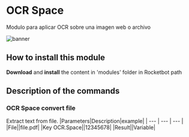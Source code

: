 # OCR Space
  
Modulo para aplicar OCR sobre una imagen web o archivo  
  
![banner](imgs/Banner_OCRSpace.png)
## How to install this module
  
__Download__ and __install__ the content in 'modules' folder in Rocketbot path  



## Description of the commands

### OCR Space convert file
  
Extract text from file.
|Parameters|Description|example|
| --- | --- | --- |
|File||file.pdf|
|Key OCR.Space||12345678|
|Result||Variable|
